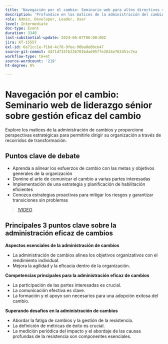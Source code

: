```yaml
---
title: 'Navegación por el cambio: Seminario web para altos directivos sobre gestión eficaz del cambio'
description: 'Profundice en los matices de la administración del cambio y proporcione perspectivas estratégicas para permitirle dirigir su organización a través de recorridos de transformación.Puntos de debate clave: aprenda a alinear los esfuerzos de cambio con las metas y objetivos generales de la organización Domine el arte de comunicar el cambio a varias partes interesadas Implementar una estrategia de habilitación y planificación eficientes Conozca estrategias proactivas para mitigar los riesgos y garantizar transiciones sin problemas'
role: Admin, Developer, Leader, User
level: Intermediate
doc-type: Event
duration: 3340
last-substantial-update: 2024-06-07T00:00:00Z
jira: KT-15557
exl-id: 6e71cc1e-f1bd-4c78-9fee-90ba0e0bce47
source-git-commit: 4471d715fb226701bdad95ffe2834e763451c7ea
workflow-type: tm+mt
source-wordcount: '219'
ht-degree: 0%

---
```


# Navegación por el cambio: Seminario web de liderazgo sénior sobre gestión eficaz del cambio

Explore los matices de la administración de cambios y proporcione perspectivas estratégicas para permitirle dirigir su organización a través de recorridos de transformación.

## Puntos clave de debate

* Aprenda a alinear los esfuerzos de cambio con las metas y objetivos generales de la organización
* Domine el arte de comunicar el cambio a varias partes interesadas
* Implementación de una estrategia y planificación de habilitación eficientes
* Conozca estrategias proactivas para mitigar los riesgos y garantizar transiciones sin problemas

>[!VIDEO](https://video.tv.adobe.com/v/3429286/?learn=on)

## Principales 3 puntos clave sobre la administración eficaz de cambios

**Aspectos esenciales de la administración de cambios**

* La administración de cambios alinea los objetivos organizativos con el rendimiento individual.
* Mejora la agilidad y la eficacia dentro de la organización.

**Competencias principales para la administración eficaz de cambios**

* La participación de las partes interesadas es crucial.
* La comunicación efectiva es clave.
* La formación y el apoyo son necesarios para una adopción exitosa del cambio.

**Superando desafíos en la administración de cambios**

* Abordar la fatiga de cambios y la gestión de la resistencia.
* La definición de métricas de éxito es crucial.
* La medición periódica del impacto y el abordaje de las causas profundas de la resistencia son componentes esenciales.
